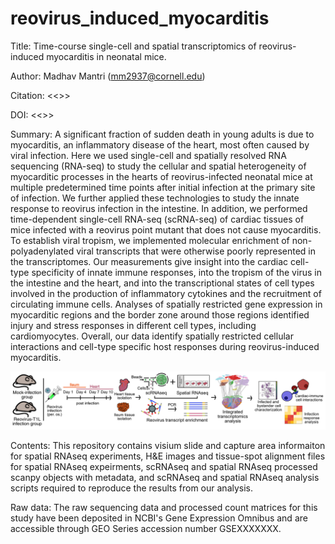 # reovirus_induced_myocarditis

Title: Time-course single-cell and spatial transcriptomics of reovirus-induced myocarditis in neonatal mice.

Author: Madhav Mantri (mm2937@cornell.edu)

Citation: <<>>

DOI: <<>>

Summary: A significant fraction of sudden death in young adults is due to myocarditis, an inflammatory disease of the heart, most often caused by viral infection. Here we used single-cell and spatially resolved RNA sequencing (RNA-seq) to study the cellular and spatial  heterogeneity of myocarditic processes in the hearts of reovirus-infected neonatal mice at multiple predetermined time points after initial infection at the primary site of infection. We further applied these technologies to study the innate response to reovirus infection in the intestine. In addition, we performed time-dependent single-cell RNA-seq (scRNA-seq) of cardiac tissues of mice infected with a reovirus point mutant that does not cause myocarditis. To establish viral tropism, we implemented molecular enrichment of non-polyadenylated viral transcripts that were otherwise poorly represented in the transcriptomes. Our measurements give insight into the cardiac cell-type specificity of innate immune responses, into the tropism of the virus in the intestine and the heart, and into the transcriptional states of cell types involved in the production of inflammatory cytokines and the recruitment of circulating immune cells. Analyses of spatially restricted gene expression in myocarditic regions and the border zone around those regions identified injury and stress responses in different cell types, including cardiomyocytes. Overall, our data identify spatially restricted cellular interactions and cell-type specific host responses during reovirus-induced myocarditis. 

![alt text](https://github.com/madhavmantri/reovirus_induced_myocarditis/blob/main/readme_images/flowchart.png)

Contents: This repository contains visium slide and capture area informaiton for spatial RNAseq experiments, H&E images and tissue-spot alignment files for spatial RNAseq expeirments, scRNAseq and spatial RNAseq processed scanpy objects with metadata, and scRNAseq and spatial RNAseq analysis scripts required to reproduce the results from our analysis. 

Raw data: The raw sequencing data and processed count matrices for this study have been deposited in NCBI's Gene Expression Omnibus and are accessible through GEO Series accession number GSEXXXXXXX.
